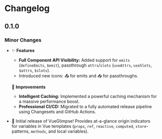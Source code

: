 # Changelog

## 0.1.0

### Minor Changes

- ✨ **Features**

  - **Full Component API Visibility:** Added support for `emits` (`defineEmits`, `$emit`), passthrough `attrs`/`slots` (`useAttrs`, `useSlots`, `$attrs`, `$slots`).
  - Introduced new icons: 📤 for emits and 📥 for passthroughs.

  🚀 **Improvements**

  - **Intelligent Caching:** Implemented a powerful caching mechanism for a massive performance boost.
  - **Professional CI/CD:** Migrated to a fully automated release pipeline using Changesets and GitHub Actions.

- 🎉 Initial release of VueGlimpse! Provides at-a-glance origin indicators for variables in Vue templates (`props`, `ref`, `reactive`, `computed`, `store`-patterns, `methods`, and local variables).
